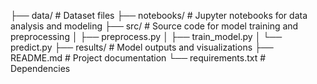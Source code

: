 ├── data/                   # Dataset files
├── notebooks/              # Jupyter notebooks for data analysis and modeling
├── src/                    # Source code for model training and preprocessing
│   ├── preprocess.py
│   ├── train_model.py
│   └── predict.py
├── results/                # Model outputs and visualizations
├── README.md               # Project documentation
└── requirements.txt        # Dependencies

